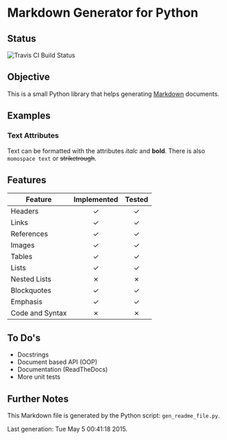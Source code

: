 Markdown Generator for Python
=============================
Status
------
![Travis CI Build Status](https://travis-ci.org/LukasWoodtli/PyMarkdownGen.svg?branch=master "Build Status")

Objective
---------
This is a small Python library that helps generating [Markdown](http://en.wikipedia.org/wiki/Markdown) documents.

Examples
--------
### Text Attributes
Text can be formatted with the attributes *italc* and **bold**.
There is also `momospace text` or ~~striketrough~~.


Features
--------
| Feature         | Implemented | Tested |
|-----------------|:-----------:|:------:|
| Headers         |     ✓     |  ✓   |
| Links           |     ✓     |  ✓   |
| References      |     ✓     |  ✓   |
| Images          |     ✓     |  ✓   |
| Tables          |     ✓     |  ✓   |
| Lists           |     ✓     |  ✓   |
| Nested Lists    |     ✗     |  ✗   |
| Blockquotes     |     ✓     |  ✓   |
| Emphasis        |     ✓     |  ✓   |
| Code and Syntax |     ✗     |  ✗   |


To Do's
-------
* Docstrings
* Document based API (OOP)
* Documentation (ReadTheDocs)
* More unit tests


Further Notes
-------------
This Markdown file is generated by the Python script: `gen_readme_file.py`.

Last generation: Tue May  5 00:41:18 2015.